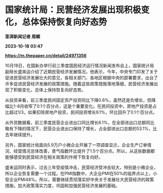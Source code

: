 # 国家统计局：民营经济发展出现积极变化，总体保持恢复向好态势
**澎湃新闻记者 周頔**

**2023-10-18 03:47**

**https://m.thepaper.cn/detail/24971356**

10月18日，在国新办举行前三季度国民经济运行情况新闻发布会上，国家统计局副局长盛来运介绍了近期民营经济发展情况。他表示，今年，中央专门印发了关于促进民营经济发展壮大的意见，各相关部门、各地区根据中央的部署要求，出台了许多促进民营经济发展的政策措施。随着这些政策措施落地落细，民营经济发展出现了积极变化，总体上保持恢复向好态势。

从投资来看，前三季度民间固定资产投资同比下降0.6%，虽然还是负增长，但降幅比1-8月收窄了0.1个百分点，这是个重要变化。在民间投资中，房地产投资是占比超过1/3，如果扣除房地产投资，民间投资增长9.1%，环比回升了0.1个百分点。

从外贸数据看，前三季度民营企业进出口同比增长6.1%，在全部进出口总额同比略有下降的情况下，民营企业进出口保持了增长，占全部进出口总额的53.1%，比去年继续提升。

另外，国家统计局面向5.9万户小微企业开展了一项调查显示，企业生产订单情况、经营情况总体改善，景气指数环比提升了1.5个百分点。所以，从这些数据都能够感受到民营经济在相关政策的作用下恢复向好。

盛来运同时表示，过去三年受疫情冲击，民营经济受冲击较大，特别是小微企业，所以企业恢复需要一个过程。在PMI指数中，大企业PMI在50%的临界点以上，小型企业PMI48%。所以，需要继续贯彻落实好中央关于发展壮大民营经济的政策措施，加大政策落实力度，巩固和加强民营经济发展的基础。